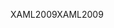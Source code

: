 <span data-ttu-id="fcc8c-101">XAML2009</span><span class="sxs-lookup"><span data-stu-id="fcc8c-101">XAML2009</span></span>